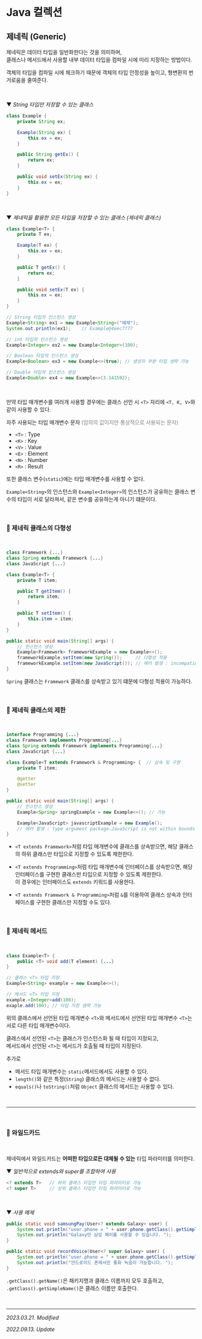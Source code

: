 # Java 컬렉션

## 제네릭 (Generic)

제네릭은 데이터 타입을 일반화한다는 것을 의미하며,  
클래스나 메서드에서 사용할 내부 데이터 타입을 컴파일 시에 미리 지정하는 방법이다.

객체의 타입을 컴파일 시에 체크하기 때문에 객체의 타입 안정성을 높이고, 형변환의 번거로움을 줄여준다.

<br>

▼ _String 타입만 저장할 수 있는 클래스_

```java
class Example {
    private String ex;

    Example(String ex) {
        this.ex = ex;
    }

    public String getEx() {
        return ex;
    }

    public void setEx(String ex) {
        this.ex = ex;
    }
}
```

<br>

▼ _제네릭을 활용한 모든 타입을 저장할 수 있는 클래스 (제네릭 클래스)_

```java
class Example<T> {
    private T ex;

    Example(T ex) {
        this.ex = ex;
    }

    public T getEx() {
        return ex;
    }

    public void setEx(T ex) {
        this.ex = ex;
    }
}

// String 타입의 인스턴스 생성
Example<String> ex1 = new Example<String>("예제");
System.out.println(ex1);    // Example@4eec7777

// int 타입의 인스턴스 생성
Example<Integer> ex2 = new Example<Integer>(100);

// Boolean 타입의 인스턴스 생성
Example<Boolean> ex3 = new Example<>(true); // 생성자 부분 타입 생략 가능

// Double 타입의 인스턴스 생성
Example<Double> ex4 = new Example<>(3.141592);
```

<br>

만약 타입 매개변수를 여러개 사용할 경우에는 클래스 선언 시 ```<T>``` 자리에 ```<T, K, V>```와 같이 사용할 수 있다.

자주 사용되는 타입 매개변수 문자 
<span style = "color : gray"> (임의의 값이지만 통상적으로 사용되는 문자) </span>

- ```<T>``` : Type
- ```<K>``` : Key
- ```<V>``` : Value
- ```<E>``` : Element
- ```<N>``` : Number
- ```<R>``` : Result

또한 클래스 변수(```static```)에는 타입 매개변수를 사용할 수 없다.

```Example<String>```의 인스턴스와 ```Example<Integer>```의 인스턴스가 공유하는 클래스 변수의 타입이 서로 달라져서, 같은 변수를 공유하는게 아니기 떄문이다.

<br>

### 🔸 제네릭 클래스의 다형성

<br>

```java
class Framework {...}
class Spring extends Framework {...}
class JavaScript {...}

class Example<T> {
    private T item;

    public T getItem() {
        return item;
    }

    public T setItem() {
        this.item = item;
    }
}

public static void main(String[] args) {
    // 인스턴스 생성
    Example<Framework> frameworkExample = new Example<>();
    frameworkExample.setItem(new Spring());     // 다형성 적용
    frameworkExample.setItem(new JavaScript()); // 에러 발생 : incompatible types
}
```

```Spring``` 클래스는 ```Framework``` 클래스를 상속받고 있기 떄문에 다형성 적용이 가능하다.

<br>

### 🔸 제네릭 클래스의 제한

<br>

```java
interface Programming {...}
class Framework implements Programming{...}
class Spring extends Framework implements Programming{...}
class JavaScript {...}

class Example<T extends Framework & Programming> {  // 상속 및 구현
    private T item;

    @getter
    @setter
}

public static void main(String[] args) {
    // 인스턴스 생성
    Example<Spring> springExample = new Example<>(); // 가능

    Example<JavaScript> javascriptExample = new Example();  
    // 에러 발생 : type argument package.JavaScript is not within bounds of type-variable T
}
```

- ```<T extends Framework>```처럼 타입 매개변수에 클래스를 상속받으면, 해당 클래스의 하위 클래스만 타입으로 지정할 수 있도록 제한한다.

- ```<T extends Programming>```처럼 타입 매개변수에 인터페이스를 상속받으면, 해당 인터페이스를 구현한 클래스만 타입으로 지정할 수 있도록 제한한다.  
이 경우에는 인터페이스도 ```extends``` 키워드를 사용한다.

- ```<T extends Framework & Programming>```처럼 ```&```를 이용하여 클래스 상속과 인터페이스를 구현한 클래스만 지정할 수도 있다.

<br>

### 🔸 제네릭 메서드

<br>

```java
class Example<T> {
    public <T> void add(T element) {...}
}

// 클래스 <T> 타입 지정
Example<String> example = new Example<>();

// 메서드 <T> 타입 지정
example.<Integer>add(100);
exaple.add(100); // 타입 지정 생략 가능
```

위의 클래스에서 선언된 타입 매개변수 ```<T>```와 메서드에서 선언된 타입 매개변수 ```<T>```는 서로 다른 타입 매개변수이다.

클래스에서 선언된 ```<T>```는 클래스가 인스턴스화 될 때 타입이 지정되고,  
메서드에서 선언된 ```<T>```는 메서드가 호출될 때 타입이 지정된다.

추가로 
- 메서드 타입 매개변수는 ```static```메서드에서도 사용할 수 있다.
- ```length()```와 같은 특정(```String```) 클래스의 메서드는 사용할 수 없다.
- ```equals()```나 ```toString()```처럼 ```Object``` 클래스의 메서드는 사용할 수 있다.

<br>

***

<br>

### 🔸 와일드카드

<br>

제네릭에서 와일드카드는 **어떠한 타입으로든 대체될 수 있는** 타입 파라미터를 의미한다.

▼ _일반적으로 extends와 super를 조합하여 사용_

```java
<? extends T>   // 하위 클래스 타입만 타입 파라미터로 가능
<? super T>     // 상위 클래스 타입만 타입 파라미터로 가능
```

<br>

▼ _사용 예제_

```java
public static void samsungPay(User<? extends Galaxy> user) {
    System.out.println("user.phone = " + user.phone.getClass().getSimpleName());
    System.out.println("Galaxy만 삼성 페이를 사용할 수 있습니다. ");
}

public static void recordVoice(User<? super Galaxy> user) {
    System.out.println("user.phone = " + user.phone.getClass().getSimpleName());
    System.out.println("안드로이드 폰에서만 통화 녹음이 가능합니다. ");
}
```
```.getClass().getName()```은 패키지명과 클래스 이름까지 모두 호출하고,  
```.getClass().getSimpleName()```은 클래스 이름만 호출한다.


<br>

***

_2023.03.21. Modified_

_2022.09.13. Update_
